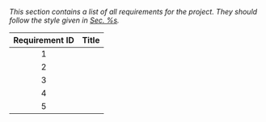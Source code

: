 _This section contains a list of all requirements for the project. They should
follow the style given in [Sec. %s](#RSD)._

| Requirement ID | Title | 
| :-----: | :---: | 
|    1    |       |
|    2    |       |
|    3    |       |        
|    4    |       |
|    5    |       |
